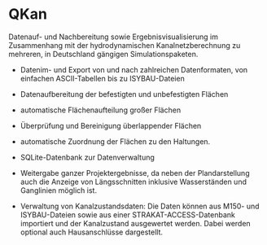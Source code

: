<h1>QKan</h1>
Datenauf- und Nachbereitung sowie Ergebnisvisualisierung im Zusammenhang mit der 
hydrodynamischen Kanalnetzberechnung zu mehreren, in Deutschland gängigen Simulationspaketen.

 - Datenim- und Export von und nach zahlreichen 
   Datenformaten, von einfachen ASCII-Tabellen bis zu ISYBAU-Dateien

 - Datenaufbereitung der befestigten und unbefestigten Flächen
 
 - automatische Flächenaufteilung großer Flächen

 - Überprüfung und Bereinigung überlappender Flächen

 - automatische Zuordnung der Flächen zu den Haltungen. 

 - SQLite-Datenbank zur Datenverwaltung

 - Weitergabe ganzer Projektergebnisse, da neben der 
   Plandarstellung auch die Anzeige von Längsschnitten inklusive Wasserständen und 
   Ganglinien möglich ist. 

 - Verwaltung von Kanalzustandsdaten: Die Daten können aus M150- und ISYBAU-Dateien
   sowie aus einer STRAKAT-ACCESS-Datenbank importiert und der Kanalzustand ausgewertet werden. 
   Dabei werden optional auch Hausanschlüsse dargestellt. 

